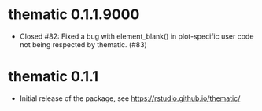 # thematic 0.1.1.9000

* Closed #82: Fixed a bug with element_blank() in plot-specific user code not being respected by thematic. (#83) 

# thematic 0.1.1

* Initial release of the package, see https://rstudio.github.io/thematic/
